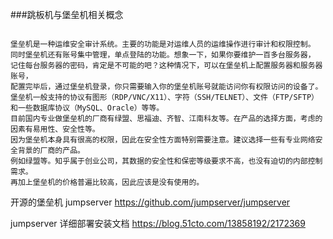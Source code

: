 ###跳板机与堡垒机相关概念
```angular2html

堡垒机是一种运维安全审计系统。主要的功能是对运维人员的运维操作进行审计和权限控制。
同时堡垒机还有账号集中管理，单点登陆的功能。想象一下，如果你要维护一百多台服务器，
记住每台服务器的密码，肯定是不可能的吧？这种情况下，可以在堡垒机上配置服务器和服务器账号，
配置完毕后，通过堡垒机登录，你只需要输入你的堡垒机账号就能访问你有权限访问的设备了。
堡垒机一般支持的协议有图形（RDP/VNC/X11）、字符（SSH/TELNET）、文件（FTP/SFTP）和一些数据库协议（MySQL、Oracle）等等。
目前国内专业做堡垒机的厂商有绿盟、思福迪、齐智、江南科友等。在产品的选择方面，考虑的因素有易用性、安全性等。
因为堡垒机本身具有很高的权限，因此在安全性方面特别需要注意。建议选择一些有专业网络安全背景的厂商的产品。
例如绿盟等。知乎属于创业公司，其数据的安全性和保密等级要求不高，也没有迫切的内部控制需求。
再加上堡垒机的价格普遍比较高，因此应该是没有使用的。
```

开源的堡垒机  jumpserver
    https://github.com/jumpserver/jumpserver
    
jumpserver 详细部署安装文档
    https://blog.51cto.com/13858192/2172369